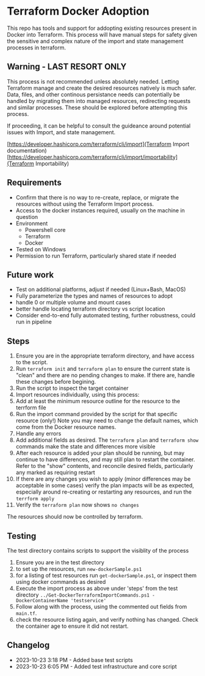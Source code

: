 # Terraform Docker Adoption

This repo has tools and support for addopting existing resources present in Docker into Terraform. This process will have manual steps for safety given the sensitive and complex nature of the import and state management processes in terraform.

## Warning - LAST RESORT ONLY

This process is not recommended unless absolutely needed. Letting Terraform manage and create the desired resources natively is much safer. Data, files, and other continous persistance needs can potentially be handled by migrating them into managed resources, redirecting requests and similar processes. These should be explored before attempting this process.

If proceeding, it can be helpful to consult the guideance around potential issues with Import, and state management.

[https://developer.hashicorp.com/terraform/cli/import](Terraform Import documentation)
[https://developer.hashicorp.com/terraform/cli/import/importability](Terraform Importability)

## Requirements

* Confirm that there is no way to re-create, replace, or migrate the resources without using the Terraform Import process.
* Access to the docker instances required, usually on the machine in question
* Environment
  * Powershell core
  * Terraform
  * Docker
* Tested on Windows
* Permission to run Terraform, particularly shared state if needed

## Future work

* Test on additional platforms, adjust if needed (Linux+Bash, MacOS)
* Fully parameterize the types and names of resources to adopt
* handle 0 or multiple volume and mount cases
* better handle locating terraform directory vs script location
* Consider end-to-end fully automated testing, further robustness, could run in pipeline

## Steps

1. Ensure you are in the appropriate terraform directory, and have access to the script.
2. Run `terraform init` and `terraform plan` to ensure the current state is "clean" and there are no pending changes to make. If there are, handle these changes before begining.
3. Run the script to inspect the target container
4. Import resources individually, using this process:
  1. Add at least the minimum resource outline for the resource to the terrform file
  2. Run the import command provided by the script for that specific resource (only!) Note you may need to change the default names, which come from the Docker resource names.
  3. Handle any errors
  4. Add additional fields as desired. The `terraform plan` and `terraform show` commands make the state and differences more visible
5. After each resource is added your plan should be running, but may continue to have differences, and may still plan to restart the container. Refer to the "show" contents, and reconcile desired fields, particularly any marked as requiring restart
6. If there are any changes you wish to apply (minor differences may be acceptable in some cases) verify the plan impacts will be as expected, especially around re-creating or restarting any resources, and run the `terrform apply`
7. Verify the `terraform plan` now shows `no changes`

The resources should now be controlled by terraform.

## Testing

The test directory contains scripts to support the visiblity of the process

1. Ensure you are in the test directory
2. to set up the resources, run `new-dockerSample.ps1`
3. for a listing of test resources run `get-dockerSample.ps1`, or inspect them using docker commands as desired
4. Execute the import process as above under 'steps' from the test directory `../Get-DockerTerraformImportCommands.ps1 -DockerContainerName 'testservice'`
5. Follow along with the process, using the commented out fields from `main.tf`.
6. check the resource listing again, and verify nothing has changed. Check the container age to ensure it did not restart.

## Changelog

* 2023-10-23 3:18 PM - Added base test scripts
* 2023-10-23 6:05 PM - Added test infrastructure and core script
